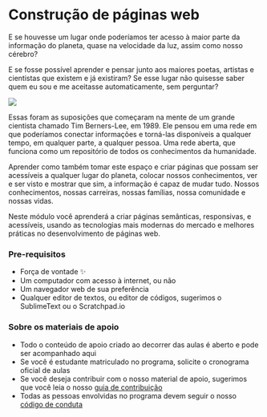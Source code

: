 # Construção de páginas web

E se houvesse um lugar onde poderíamos ter acesso à maior parte da informação do planeta, quase na velocidade da luz, assim como nosso cérebro?

E se fosse possível aprender e pensar junto aos maiores poetas, artistas e cientistas que existem e já existiram? Se esse lugar não quisesse saber quem eu sou e me aceitasse automaticamente, sem perguntar?

![](.gitbook/assets/2%20%281%29.png)

Essas foram as suposições que começaram na mente de um grande cientista chamado Tim Berners-Lee, em 1989. Ele pensou em uma rede em que poderíamos conectar informações e torná-las disponíveis a qualquer tempo, em qualquer parte, a qualquer pessoa. Uma rede aberta, que funciona como um repositório de todos os conhecimentos da humanidade.

Aprender como também tomar este espaço e criar páginas que possam ser acessíveis a qualquer lugar do planeta, colocar nossos conhecimentos, ver e ser visto e mostrar que sim, a informação é capaz de mudar tudo. Nossos conhecimentos, nossas carreiras, nossas famílias, nossa comunidade e nossas vidas.

Neste módulo você aprenderá a criar páginas semânticas, responsivas, e acessíveis, usando as tecnologias mais modernas do mercado e melhores práticas no desenvolvimento de páginas web.

### Pre-requisitos

* Força de vontade :sparkles:
* Um computador com acesso à internet, ou não
* Um navegador web de sua preferência
* Qualquer editor de textos, ou editor de códigos, sugerimos o SublimeText ou o Scratchpad.io

### Sobre os materiais de apoio

* Todo o conteúdo de apoio criado ao decorrer das aulas é aberto e pode ser acompanhado aqui
* Se você é estudante matriculado no programa, solicite o cronograma oficial de aulas
* Se você deseja contribuir com o nosso material de apoio, sugerimos que você leia o nosso [guia de contribuição](contributing.md)
* Todas as pessoas envolvidas no programa devem seguir o nosso [código de conduta](code_of_conduct.md)
